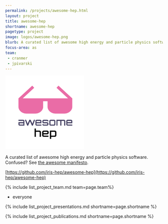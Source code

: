 ```yaml
---
permalink: /projects/awesome-hep.html
layout: project
title: awesome-hep
shortname: awesome-hep
pagetype: project
image: logos/awesome-hep.png
blurb: A curated list of awesome high energy and particle physics software
focus-area: as
team:
 - cranmer
 - jpivarski
---
```



<a href="https://github.com/iris-hep/awesome-hep">
<img src="/assets/logos/awesome-hep.png" width="50%" />
</a>

A curated list of awesome high energy and particle physics software.
Confused? See [the awesome manifesto](https://github.com/sindresorhus/awesome/blob/master/awesome.md).

[https://github.com/iris-hep/awesome-hep](https://github.com/iris-hep/awesome-hep)



{% include list_project_team.md team=page.team%}
 - everyone


{% include list_project_presentations.md shortname=page.shortname %}

{% include list_project_publications.md shortname=page.shortname %}
